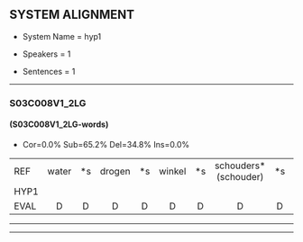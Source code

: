 
## SYSTEM ALIGNMENT

- System Name = hyp1

- Speakers = 1

- Sentences = 1

---

### S03C008V1_2LG

#### (S03C008V1_2LG-words)

- Cor=0.0%	Sub=65.2%	Del=34.8%	Ins=0.0%

|  |  |  |  |  |  |  |  |  |  |  |  |  |  |  |  |  |  |  |  |  |  |  |  |  |  |  |  |  |  |  |  |  |  |  |  |  |  |  |  |  |  |  |  |  |  |  |  |  |  |  |  |  |  |  |  |  |  |  |  |  |  |  |  |  |  |  |
|:--- |:---:|:---:|:---:|:---:|:---:|:---:|:---:|:---:|:---:|:---:|:---:|:---:|:---:|:---:|:---:|:---:|:---:|:---:|:---:|:---:|:---:|:---:|:---:|:---:|:---:|:---:|:---:|:---:|:---:|:---:|:---:|:---:|:---:|:---:|:---:|:---:|:---:|:---:|:---:|:---:|:---:|:---:|:---:|:---:|:---:|:---:|:---:|:---:|:---:|:---:|:---:|:---:|:---:|:---:|:---:|:---:|:---:|:---:|:---:|:---:|:---:|:---:|:---:|:---:|:---:|:---:|
| REF | water | *s | drogen | *s | winkel | *s | schouders*(schouder) | *s | verhaal*(haan) | *s | koning | *s | *s | *s | drinken | *s | hoofdpijn | *s | regen | *s | vliegtuig*(vliegen) | *s | stoppen | *s | opnieuw | *s | gooien | *s | sneeuwen*(sneeuw) | *s | *s | liedje*(liedjes) | *s | *s | *s | vinger | *s | *s | meisje | *s | muziek*(ziek) | *s | waarom | *s | scheuren | *s | lawaai | *s | zwemmen | *s | *s | appel | *s | cola | *s | kussen | *s | eerste*(eersten) | *s | circus | *s | voetbal | vlinder | *s | *s | *s |
| HYP1 |  |  |  |  |  |  |  |  |  |  |  |  |  |  |  |  |  |  |  |  |  |  |  | waae | mevrouw | r | weato | halder | hu | koni | moeilijk | ee | las | ikam | hoof | hoofpijn | egem | liem | stoin | opni | e | moeder | olo | fiets | me | vanmaar | die | mit | r | chauffeur | ik | waaruhm | nerum | la | en | vuurwerk | apel | kisen | us | kan | rus | ne | vvr | goed | ka | riegen |
| EVAL | D | D | D | D | D | D | D | D | D | D | D | D | D | D | D | D | D | D | D | D | D | D | D | S | S | S | S | S | S | S | S | S | S | S | S | S | S | S | S | S | S | S | S | S | S | S | S | S | S | S | S | S | S | S | S | S | S | S | S | S | S | S | S | S | S | S |
---

---
